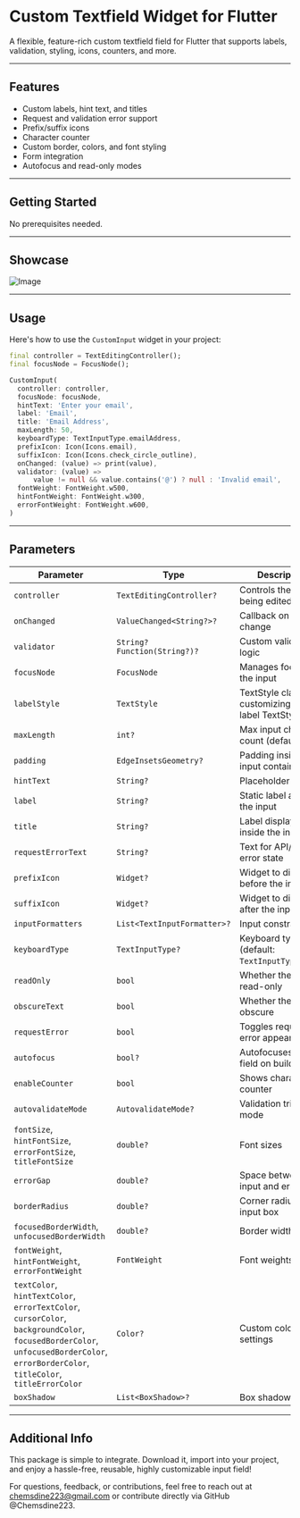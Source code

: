 # Custom Textfield Widget for Flutter

A flexible, feature-rich custom textfield field for Flutter that supports labels, validation, styling, icons, counters, and more.

---

## Features

- Custom labels, hint text, and titles
- Request and validation error support
- Prefix/suffix icons
- Character counter
- Custom border, colors, and font styling
- Form integration
- Autofocus and read-only modes

---

## Getting Started

No prerequisites needed.

---

## Showcase

![Image](https://github.com/user-attachments/assets/a4162a0b-4550-4cc4-b5b6-1746562b6294)

---

## Usage

Here's how to use the `CustomInput` widget in your project:

```dart
final controller = TextEditingController();
final focusNode = FocusNode();

CustomInput(
  controller: controller,
  focusNode: focusNode,
  hintText: 'Enter your email',
  label: 'Email',
  title: 'Email Address',
  maxLength: 50,
  keyboardType: TextInputType.emailAddress,
  prefixIcon: Icon(Icons.email),
  suffixIcon: Icon(Icons.check_circle_outline),
  onChanged: (value) => print(value),
  validator: (value) =>
      value != null && value.contains('@') ? null : 'Invalid email',
  fontWeight: FontWeight.w500,
  hintFontWeight: FontWeight.w300,
  errorFontWeight: FontWeight.w600,
)
```

---

## Parameters

| Parameter | Type | Description |
|----------|------|-------------|
| `controller` | `TextEditingController?` | Controls the text being edited |
| `onChanged` | `ValueChanged<String?>?` | Callback on input change |
| `validator` | `String? Function(String?)?` | Custom validation logic |
| `focusNode` | `FocusNode` | Manages focus for the input |
| `labelStyle` | `TextStyle` | TextStyle class for customizing the label TextStyle |
| `maxLength` | `int?` | Max input character count (default: `32`) |
| `padding` | `EdgeInsetsGeometry?` | Padding inside the input container |
| `hintText` | `String?` | Placeholder text |
| `label` | `String?` | Static label above the input |
| `title` | `String?` | Label displayed inside the input |
| `requestErrorText` | `String?` | Text for API/request error state |
| `prefixIcon` | `Widget?` | Widget to display before the input |
| `suffixIcon` | `Widget?` | Widget to display after the input |
| `inputFormatters` | `List<TextInputFormatter>?` | Input constraints |
| `keyboardType` | `TextInputType?` | Keyboard type (default: `TextInputType.text`) |
| `readOnly` | `bool` | Whether the field is read-only |
| `obscureText` | `bool` | Whether the field is obscure |
| `requestError` | `bool` | Toggles request error appearance |
| `autofocus` | `bool?` | Autofocuses the field on build |
| `enableCounter` | `bool` | Shows character counter |
| `autovalidateMode` | `AutovalidateMode?` | Validation trigger mode |
| `fontSize`, `hintFontSize`, `errorFontSize`, `titleFontSize` | `double?` | Font sizes |
| `errorGap` | `double?` | Space between input and error text |
| `borderRadius` | `double?` | Corner radius for input box |
| `focusedBorderWidth`, `unfocusedBorderWidth` | `double?` | Border width |
| `fontWeight`, `hintFontWeight`, `errorFontWeight` | `FontWeight` | Font weights |
| `textColor`, `hintTextColor`, `errorTextColor`, `cursorColor`, `backgroundColor`, `focusedBorderColor`, `unfocusedBorderColor`, `errorBorderColor`, `titleColor`, `titleErrorColor` | `Color?` | Custom color settings |
| `boxShadow` | `List<BoxShadow>?` | Box shadow styling |

---

## Additional Info

This package is simple to integrate. Download it, import into your project, and enjoy a hassle-free, reusable, highly customizable input field!

For questions, feedback, or contributions, feel free to reach out at chemsdine223@gmail.com or contribute directly via GitHub @Chemsdine223.
